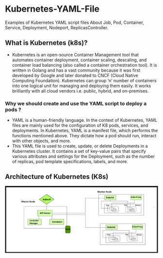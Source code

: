 # Kubernetes-YAML-File
Examples of Kubernetes YAML script files About Job, Pod, Container, Service, Deployment, Nodeport, ReplicasController.

## What is Kubernetes (k8s)?
  * Kubernetes is an open-source Container Management tool that automates container deployment, container scaling, descaling, and container
load balancing (also called a container orchestration tool). It is written in Golang and has a vast community because it was first developed
by Google and later donated to CNCF (Cloud Native Computing Foundation). Kubernetes can group ‘n’ number of containers into one logical unit
for managing and deploying them easily. It works brilliantly with all cloud vendors i.e. public, hybrid, and on-premises.

### Why we should create and use the YAML script to deploy a pods ?
  * YAML is a human-friendly language. In the context of Kubernetes, YAML files are mainly used for the configuration of K8 pods, services, and
deployments. In Kubernetes, YAML is a manifest file, which performs the functions mentioned above. They dictate how a pod should run,
interact with other objects, and more.
  * This YAML file is used to create, update, or delete Deployments in a Kubernetes cluster. It contains a set of key-value pairs that specify
various attributes and settings for the Deployment, such as the number of replicas, pod template specifications, labels, and more.

## Architecture of Kubernetes (K8s)

![image](./Archi.png)
